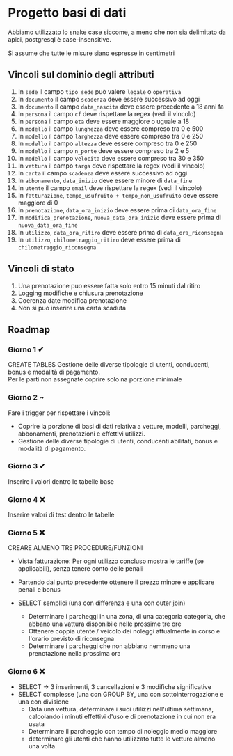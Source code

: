 # Progetto basi di dati
Abbiamo utilizzato lo snake case siccome, a meno che non sia delimitato da apici, postgresql è case-insensitive.

Si assume che tutte le misure siano espresse in centimetri
## Vincoli sul dominio degli attributi
1.  In `sede` il campo `tipo sede` può valere `legale` o `operativa`
2.  In `documento` il campo `scadenza` deve essere successivo ad oggi
3.  In `documento` il campo `data_nascita` deve essere precedente a 18 anni fa
4.  In `persona` il campo `cf` deve rispettare la regex (vedi il vincolo)
5.  In `persona` il campo `eta` deve essere maggiore o uguale a 18
6.  In `modello` il campo `lunghezza` deve essere compreso tra 0 e 500
7.  In `modello` il campo `larghezza` deve essere compreso tra 0 e 250
8.  In `modello` il campo `altezza` deve essere compreso tra 0 e 250
9.  In `modello` il campo `n_porte` deve essere compreso tra 2 e 5
10. In `modello` il campo `velocita` deve essere compreso tra 30 e 350
11. In `vettura` il campo `targa` deve rispettare la regex (vedi il vincolo)
12. In `carta` il campo `scadenza` deve essere successivo ad oggi
13. In `abbonamento`, `data_inizio` deve essere minore di `data_fine`
14. In `utente` il campo `email` deve rispettare la regex (vedi il vincolo)
15. In `fatturazione`, `tempo_usufruito + tempo_non_usufruito` deve essere maggiore di 0
16. In `prenotazione`, `data_ora_inizio` deve essere prima di `data_ora_fine`
17. In `modifica_prenotazione`, `nuova_data_ora_inizio` deve essere prima di `nuova_data_ora_fine`
18. In `utilizzo`, `data_ora_ritiro` deve essere prima di `data_ora_riconsegna`
19. In `utilizzo`, `chilometraggio_ritiro` deve essere prima di `chilometraggio_riconsegna`

## Vincoli di stato
1.  Una prenotazione puo essere fatta solo entro 15 minuti dal ritiro
2.  Logging modifiche e chiusura prenotazione
3.  Coerenza date modifica prenotazione
4.  Non si può inserire una carta scaduta


## Roadmap
### Giorno 1 ✔
CREATE TABLES
Gestione delle diverse tipologie di utenti, conducenti, bonus e modalità di pagamento.  
Per le parti non assegnate coprire solo na porzione minimale  

### Giorno 2 ~
Fare i trigger per rispettare i vincoli:
* Coprire la porzione di basi di dati relativa a vetture, modelli, parcheggi, abbonamenti, prenotazioni e effettivi utilizzi.
* Gestione delle diverse tipologie di utenti, conducenti abilitati, bonus e modalità di pagamento.

### Giorno 3 ✔
Inserire i valori dentro le tabelle base

### Giorno 4 ❌
Inserire valori di test dentro le tabelle

### Giorno 5 ❌
CREARE ALMENO TRE PROCEDURE/FUNZIONI

* Vista fatturazione: Per ogni utilizzo concluso mostra le tariffe (se applicabili), senza tenere conto delle penali

* Partendo dal punto precedente ottenere il prezzo minore e applicare penali e bonus

* SELECT semplici (una con differenza e una con outer join)
  * Determinare i parcheggi in una zona, di una categoria categoria, che abbano una vattura disponibile nelle prossime tre ore
  * Ottenere coppia utente / veicolo dei noleggi attualmente in corso e l'orario previsto di riconsegna
  * Determinare i parcheggi che non abbiano nemmeno una prenotazione nella prossima ora 

### Giorno 6 ❌
* SELECT -> 3 inserimenti, 3 cancellazioni e 3 modifiche significative
* SELECT complesse (una con GROUP BY, una con sottointerrogazione e una con divisione
  * Data una vettura, determinare i suoi utilizzi nell'ultima settimana, calcolando i minuti effettivi d'uso e di prenotazione in cui non era usata
  * Determinare il parcheggio con tempo di noleggio medio maggiore
  * determinare gli utenti che hanno utilizzato tutte le vetture almeno una volta